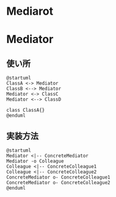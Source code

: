 # Mediarot

# Mediator
## 使い所

``` plantuml
@startuml
ClassA <-> Mediator
ClassB <--> Mediator
Mediator <-> ClassC
Mediator <--> ClassD

class ClassA{}
@enduml
```

## 実装方法
``` plantuml
@startuml
Mediator <|-- ConcreteMediator
Mediator -o Colleague
Colleague <|-- ConcreteColleague1
Colleague <|-- ConcreteColleague2
ConcreteMediator o- ConcreteColleague1
ConcreteMediator o- ConcreteColleague2
@enduml
```

